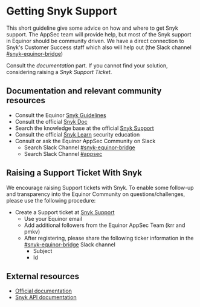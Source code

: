 # Getting Snyk Support

This short guideline give some advice on how and where to get Snyk support. The AppSec team will provide help, but most of the Snyk support in Equinor should be community driven. We have a direct connection to Snyk's Customer Success staff which also will help out (the Slack channel [#snyk-equinor-bridge](https://equinor.slack.com/archives/C019LBMKJPL))

Consult the _documentation_ part. If you cannot find your solution, considering raising a _Snyk Support Ticket_.

## Documentation and relevant community resources

- Consult the Equinor [Snyk Guidelines](../guidelines/)
- Consult the official [Snyk Doc](https://docs.snyk.io/)
- Search the knowledge base at the official [Snyk Support](https://support.snyk.io/hc/en-us)
- Consult the official [Snyk Learn](https://learn.snyk.io/) security education
- Consult or ask the Equinor AppSec Community on Slack
  - Search Slack Channel [#snyk-equinor-bridge](https://equinor.slack.com/archives/C019LBMKJPL)
  - Search Slack Channel [#appsec](https://equinor.slack.com/archives/CMM6FSW5V)

## Raising a Support Ticket With Snyk

We encourage raising Support tickets with Snyk. To enable some follow-up and transparency into the Equinor Community on questions/challenges, please use the following procedure:

- Create a Support ticket at [Snyk Support](https://support.snyk.io/hc/en-us/requests/new)
  - Use your Equinor email
  - Add additional followers from the Equinor AppSec Team (krr and pmkv)
  - After registering, please share the following ticker information in the [#snyk-equinor-bridge](https://equinor.slack.com/archives/C019LBMKJPL) Slack channel
    - Subject
    - Id

## External resources
* [Official documentation](https://docs.snyk.io/)
* [Snyk API documentation](https://snyk.docs.apiary.io/)
